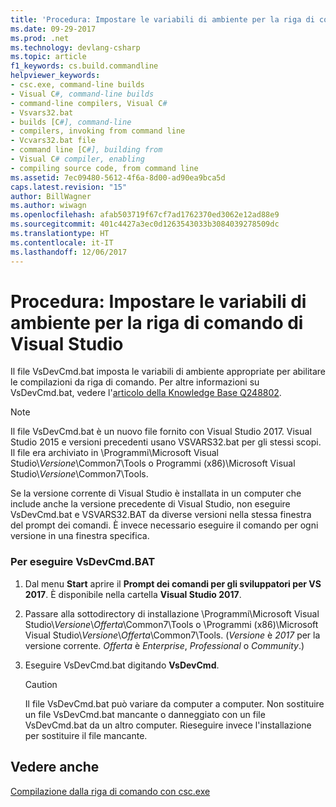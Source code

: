 ```yaml
---
title: 'Procedura: Impostare le variabili di ambiente per la riga di comando di Visual Studio'
ms.date: 09-29-2017
ms.prod: .net
ms.technology: devlang-csharp
ms.topic: article
f1_keywords: cs.build.commandline
helpviewer_keywords:
- csc.exe, command-line builds
- Visual C#, command-line builds
- command-line compilers, Visual C#
- Vsvars32.bat
- builds [C#], command-line
- compilers, invoking from command line
- Vcvars32.bat file
- command line [C#], building from
- Visual C# compiler, enabling
- compiling source code, from command line
ms.assetid: 7ec09480-5612-4f6a-8d00-ad90ea9bca5d
caps.latest.revision: "15"
author: BillWagner
ms.author: wiwagn
ms.openlocfilehash: afab503719f67cf7ad1762370ed3062e12ad88e9
ms.sourcegitcommit: 401c4427a3ec0d1263543033b3084039278509dc
ms.translationtype: HT
ms.contentlocale: it-IT
ms.lasthandoff: 12/06/2017
---
```

# <a name="how-to-set-environment-variables-for-the-visual-studio-command-line"></a>Procedura: Impostare le variabili di ambiente per la riga di comando di Visual Studio

Il file VsDevCmd.bat imposta le variabili di ambiente appropriate per abilitare le compilazioni da riga di comando. Per altre informazioni su VsDevCmd.bat, vedere l'[articolo della Knowledge Base Q248802](https://support.microsoft.com/help/248802/you-receive-the-out-of-environment-space-error-message-when-you-execut).  

> [!NOTE]
> Il file VsDevCmd.bat è un nuovo file fornito con Visual Studio 2017. Visual Studio 2015 e versioni precedenti usano VSVARS32.bat per gli stessi scopi. Il file era archiviato in \Programmi\Microsoft Visual Studio\\*Versione*\Common7\Tools o Programmi (x86)\Microsoft Visual Studio\\*Versione*\Common7\Tools.
  
Se la versione corrente di Visual Studio è installata in un computer che include anche la versione precedente di Visual Studio, non eseguire VsDevCmd.bat e VSVARS32.BAT da diverse versioni nella stessa finestra del prompt dei comandi. È invece necessario eseguire il comando per ogni versione in una finestra specifica.
  
### <a name="to-run-vsdevcmdbat"></a>Per eseguire VsDevCmd.BAT  
  
1.  Dal menu **Start** aprire il **Prompt dei comandi per gli sviluppatori per VS 2017**.  È disponibile nella cartella **Visual Studio 2017**.
  
2.  Passare alla sottodirectory di installazione \Programmi\Microsoft Visual Studio\\*Versione*\\*Offerta*\Common7\Tools o \Programmi (x86)\Microsoft Visual Studio\\*Versione*\\*Offerta*\Common7\Tools.  (*Versione* è *2017* per la versione corrente. *Offerta* è *Enterprise*, *Professional* o *Community*.)
  
3.  Eseguire VsDevCmd.bat digitando **VsDevCmd**.  
  
    > [!CAUTION]
    >  Il file VsDevCmd.bat può variare da computer a computer. Non sostituire un file VsDevCmd.bat mancante o danneggiato con un file VsDevCmd.bat da un altro computer. Rieseguire invece l'installazione per sostituire il file mancante.  
  
## <a name="see-also"></a>Vedere anche  
 [Compilazione dalla riga di comando con csc.exe](../../../csharp/language-reference/compiler-options/command-line-building-with-csc-exe.md)
